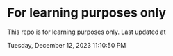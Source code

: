 # For learning purposes only
This repo is for learning purposes only.
Last updated at

Tuesday, December 12, 2023 11:10:50 PM

